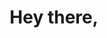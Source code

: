 ---
title: Hey there,
tagline: I'm Aileen Huang.
title_descrip: I'm a web developer based in New Zealand. If you need a digital solution, then maybe I can help.
title_button: Hire Me
title_button_url: /contact 
cv_button: My Resume
cv_button_url: /pdf/Aileen%20Huang%2010%20Jun%202023.pdf
cover_image: svg/cover_image.svg

about_me_heading: About Me
about_me:
    - I'm Aileen Huang, a web developer based in New Zealand.
    - I've on-off coded since 2011, but unfortunately my fragmented family refused to let me study anything related to computer science or engineering. On the fortunate side, I had a manager who noticed my interest in coding after seeing me automate for an unrelated job, leading to my journey in web development.
    - Nowadays, I build APIs, apps and websites with various languages and tools. I'm keen to use the right stack for the job, even if it means learning something completely new.
    - My blog contains my studies into computer science and software engineering, so that I can continuously improve my software skills. It may also contain some side project stuff. I'm a bit interested in game development and UX.

about_me_profile:
    - name: Aileen Huang
    - role: Web developer
    - location: "New Zealand"
    - website: "[aileenhuang.dev](https://aileenhuang.dev)"
    - github: "[github.com/axkeyz](https://github.com/axkeyz)"
    - linkedin: "[in/aileen-huang](https://linkedin.com/in/aileen-huang)"

stack_heading: This is my tech stack I use to build stuff.
stack_descrip: I'm always adding to these as I continue through my endeavours into tech. For a full tech stack list, please refer to [the full tech stack list](/fullstack).
stacks:
    - languages:
        - go
        - python
        - php
        - html
        - css
        - js
    - Builders & frameworks:
        - Hugo
        - Wordpress
        - Django
        - Flask
        - Laravel
        - Tailwind
        - Bootstrap
        - jQuery
        - Vue

speech_bubble_text: I prioritised website printability [amongst other things](/blog/2022/07/portfolio-design/), so not too many frameworks used here.

contact_form_heading: Contact Me
contact_form_description: If you're interested in hiring me, working together for your next project or something else entirely, feel free to get in touch.
---
